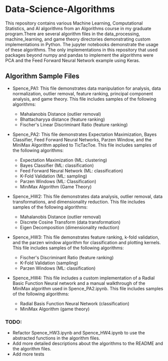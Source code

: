 # Data-Science-Algorithms
This repository contains various Machine Learning, Computational Statistics, and AI algorithms from an Algorithms course in my graduate program.There are several algorithm files in the data_processing, machine_learning, and game theory directories demonstrating custom implementations in Python. The jupyter notebooks demonstrate the usage of these algorithms. The only implementations in this repository that used packages beyond numpy and pandas to implement the algorithms were PCA and the Feed Forward Neural Network example using Keras. 

## Algorithm Sample Files

- Spence_PA1: This file demonstrates data manipulation for analysis, data normalization, outlier removal, feature ranking, principal component analysis, and game theory. This file includes samples of the following algorithms:
    - Mahalanobis Distance (outlier removal)
    - Bhattacharyya distance (feature ranking)
    - Fischer's Linear Discriminant Ratio (feature ranking)

- Spence_PA2: This file demonstrates Expectation Maximization, Bayes Classifier, Feed Forward Neural Networks, Parzen Window, and the MiniMax Algorithm applied to TicTacToe. This file includes samples of the following algorithms:
    - Expectation Maximization (ML: clustering)
    - Bayes Classifier (ML: classification)
    - Feed Forward Neural Network (ML: classification)
    - K-Fold Validation (ML: sampling)
    - Parzen Windows (ML: Classification)
    - MiniMax Algorithm (Game Theory)

- Spence_HW2: This file demonstrates data analysis, outlier removal, data transformations, and dimensionality reduction. This file includes samples of the following algorithms:
    - Mahalanobis Distance (outlier removal)
    - Discrete Cosine Transform (data transformation)
    - Eigen Decomposition (dimensionality reduction)
    
- Spence_HW3: This file demonstrates feature ranking, k-fold validation, and the parzen window algorithm for classification and plotting kernels. This file includes samples of the following algorithms:
    - Fischer's Discriminant Ratio (feature ranking)
    - K-Fold Validation (sampling)
    - Parzen Windows (ML: classification)
    
 - Spence_HW4: This file includes a custom implementation of a Radial Basic Function Neural network and a manual walkthrough of the MiniMax algorithm used in Spence_PA2.ipynb. This file includes samples of the following algorithms:
    - Radial Basis Function Neural Network (classification)
    - MiniMax Algorithm (game theory)
    
### TODO:
- Refactor Spence_HW3.ipynb and Spence_HW4.ipynb to use the abstracted functions in the algorithm files.
- Add more detailed descriptions about the algorithms to the README and the algorithm files.
- Add more tests

